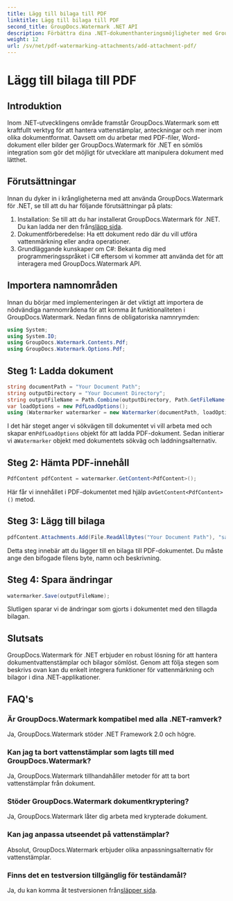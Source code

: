 ```yaml
---
title: Lägg till bilaga till PDF
linktitle: Lägg till bilaga till PDF
second_title: GroupDocs.Watermark .NET API
description: Förbättra dina .NET-dokumenthanteringsmöjligheter med GroupDocs.Watermark för sömlös vattenmärkning och hantering av bilagor.
weight: 12
url: /sv/net/pdf-watermarking-attachments/add-attachment-pdf/
---
```


# Lägg till bilaga till PDF

## Introduktion
Inom .NET-utvecklingens område framstår GroupDocs.Watermark som ett kraftfullt verktyg för att hantera vattenstämplar, anteckningar och mer inom olika dokumentformat. Oavsett om du arbetar med PDF-filer, Word-dokument eller bilder ger GroupDocs.Watermark för .NET en sömlös integration som gör det möjligt för utvecklare att manipulera dokument med lätthet.
## Förutsättningar
Innan du dyker in i krångligheterna med att använda GroupDocs.Watermark för .NET, se till att du har följande förutsättningar på plats:
1.  Installation: Se till att du har installerat GroupDocs.Watermark för .NET. Du kan ladda ner den från[släpp sida](https://releases.groupdocs.com/Watermark/net/).
2. Dokumentförberedelse: Ha ett dokument redo där du vill utföra vattenmärkning eller andra operationer.
3. Grundläggande kunskaper om C#: Bekanta dig med programmeringsspråket i C# eftersom vi kommer att använda det för att interagera med GroupDocs.Watermark API.

## Importera namnområden
Innan du börjar med implementeringen är det viktigt att importera de nödvändiga namnområdena för att komma åt funktionaliteten i GroupDocs.Watermark. Nedan finns de obligatoriska namnrymden:
```csharp
using System;
using System.IO;
using GroupDocs.Watermark.Contents.Pdf;
using GroupDocs.Watermark.Options.Pdf;
```
## Steg 1: Ladda dokument
```csharp
string documentPath = "Your Document Path";
string outputDirectory = "Your Document Directory";
string outputFileName = Path.Combine(outputDirectory, Path.GetFileName(documentPath));
var loadOptions = new PdfLoadOptions();
using (Watermarker watermarker = new Watermarker(documentPath, loadOptions))
```
 I det här steget anger vi sökvägen till dokumentet vi vill arbeta med och skapar en`PdfLoadOptions` objekt för att ladda PDF-dokument. Sedan initierar vi a`Watermarker` objekt med dokumentets sökväg och laddningsalternativ.
## Steg 2: Hämta PDF-innehåll
```csharp
PdfContent pdfContent = watermarker.GetContent<PdfContent>();
```
 Här får vi innehållet i PDF-dokumentet med hjälp av`GetContent<PdfContent>()` metod.
## Steg 3: Lägg till bilaga
```csharp
pdfContent.Attachments.Add(File.ReadAllBytes("Your Document Path"), "sample doc", "sample doc as attachment");
```
Detta steg innebär att du lägger till en bilaga till PDF-dokumentet. Du måste ange den bifogade filens byte, namn och beskrivning.
## Steg 4: Spara ändringar
```csharp
watermarker.Save(outputFileName);
```
Slutligen sparar vi de ändringar som gjorts i dokumentet med den tillagda bilagan.

## Slutsats
GroupDocs.Watermark för .NET erbjuder en robust lösning för att hantera dokumentvattenstämplar och bilagor sömlöst. Genom att följa stegen som beskrivs ovan kan du enkelt integrera funktioner för vattenmärkning och bilagor i dina .NET-applikationer.
## FAQ's
### Är GroupDocs.Watermark kompatibel med alla .NET-ramverk?
Ja, GroupDocs.Watermark stöder .NET Framework 2.0 och högre.
### Kan jag ta bort vattenstämplar som lagts till med GroupDocs.Watermark?
Ja, GroupDocs.Watermark tillhandahåller metoder för att ta bort vattenstämplar från dokument.
### Stöder GroupDocs.Watermark dokumentkryptering?
Ja, GroupDocs.Watermark låter dig arbeta med krypterade dokument.
### Kan jag anpassa utseendet på vattenstämplar?
Absolut, GroupDocs.Watermark erbjuder olika anpassningsalternativ för vattenstämplar.
### Finns det en testversion tillgänglig för teständamål?
 Ja, du kan komma åt testversionen från[släpper sida](https://releases.groupdocs.com/).
